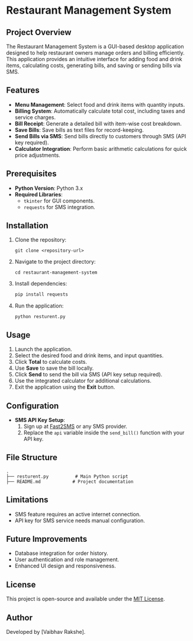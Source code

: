 # Restaurant Management System

## Project Overview
The Restaurant Management System is a GUI-based desktop application designed to help restaurant owners manage orders and billing efficiently. This application provides an intuitive interface for adding food and drink items, calculating costs, generating bills, and saving or sending bills via SMS. 

## Features
- **Menu Management**: Select food and drink items with quantity inputs.
- **Billing System**: Automatically calculate total cost, including taxes and service charges.
- **Bill Receipt**: Generate a detailed bill with item-wise cost breakdown.
- **Save Bills**: Save bills as text files for record-keeping.
- **Send Bills via SMS**: Send bills directly to customers through SMS (API key required).
- **Calculator Integration**: Perform basic arithmetic calculations for quick price adjustments.

## Prerequisites
- **Python Version**: Python 3.x
- **Required Libraries**: 
  - `tkinter` for GUI components.
  - `requests` for SMS integration.

## Installation
1. Clone the repository:
   ```
   git clone <repository-url>
   ```
2. Navigate to the project directory:
   ```
   cd restaurant-management-system
   ```
3. Install dependencies:
   ```bash
   pip install requests
   ```
4. Run the application:
   ```
   python resturent.py
   ```

## Usage
1. Launch the application.
2. Select the desired food and drink items, and input quantities.
3. Click **Total** to calculate costs.
4. Use **Save** to save the bill locally.
5. Click **Send** to send the bill via SMS (API key setup required).
6. Use the integrated calculator for additional calculations.
7. Exit the application using the **Exit** button.

## Configuration
- **SMS API Key Setup**: 
  1. Sign up at [Fast2SMS](https://www.fast2sms.com/) or any SMS provider.
  2. Replace the `api` variable inside the `send_bill()` function with your API key.

## File Structure
```
.
├── resturent.py          # Main Python script
├── README.md            # Project documentation
```

## Limitations
- SMS feature requires an active internet connection.
- API key for SMS service needs manual configuration.

## Future Improvements
- Database integration for order history.
- User authentication and role management.
- Enhanced UI design and responsiveness.

## License
This project is open-source and available under the [MIT License](LICENSE).

## Author
Developed by [Vaibhav Rakshe].

